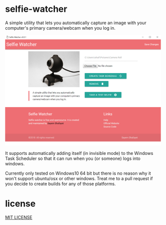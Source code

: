 # selfie-watcher
A simple utility that lets you automatically capture an image with your computer's primary camera/webcam when you log in.

![Capture 1](docs/capture1.png)

It supports automatically adding itself (in invisible mode) to the Windows Task Scheduler so that it can run when you (or someone) logs into windows.

Currently only tested on Windows10 64 bit but there is no reason why it won't support ubuntu/osx or other windows. Treat me to a pull request if you decide to create builds for any of those platforms.

# license

[MIT LICENSE](LICENSE)
